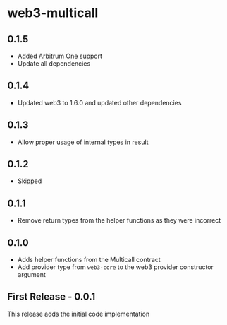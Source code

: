 # web3-multicall

## 0.1.5

- Added Arbitrum One support
- Update all dependencies

## 0.1.4

- Updated web3 to 1.6.0 and updated other dependencies

## 0.1.3

- Allow proper usage of internal types in result

## 0.1.2

- Skipped

## 0.1.1

- Remove return types from the helper functions as they were incorrect

## 0.1.0

- Adds helper functions from the Multicall contract
- Add provider type from `web3-core` to the web3 provider constructor argument

## First Release - 0.0.1

This release adds the initial code implementation

